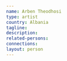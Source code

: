 ```yaml
---
name: Arben Theodhosi
type: artist
country: Albania
tagline:
description:
related-persons:
connections:
layout: person
---
```

